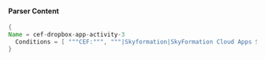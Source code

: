 #### Parser Content
```Java
{
Name = cef-dropbox-app-activity-3
  Conditions = [ """CEF:""", """|Skyformation|SkyFormation Cloud Apps Security|""", """"sharing"}""" ]
}
```